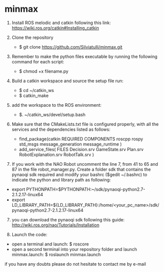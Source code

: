# minmax

1) Install ROS melodic and catkin following this link: https://wiki.ros.org/catkin#Installing_catkin
2) Clone the repository 
    - $ git clone https://github.com/Silviatulli/minmax.git 
2) Remember to make the python files executable by running the following command for each script:
    - $ chmod +x filename.py
3) Build a catkin workspace and source the setup file run:
    - $ cd ~/catkin_ws
    - $ catkin_make
4) add the workspace to the ROS environment:
    - $. ~/catkin_ws/devel/setup.bash
5) Make sure that the CMakeLists.txt file is configured properly, with all the services and the dependencies listed as follows:
    - find_package(catkin REQUIRED COMPONENTS
      roscpp
      rospy
      std_msgs
      message_generation
      message_runtime
    )
    - add_service_files(
       FILES
       Decision.srv
       GameState.srv
       Plan.srv
       RobotExplanation.srv
       RobotTalk.srv
     )

6) If you work with the NAO Robot uncomment the line 7, from 41 to 65 and 87 in the file robot_manager.py.
Create a folder sdk that contains the pynaoqi sdk required and modify your bashrc ($gedit ~/.bashrc) to indicate the python and library path as following:
- export PYTHONPATH=$PYTHONPATH:~/sdk/pynaoqi-python2.7-2.1.2.17-linux64
- export LD_LIBRARY_PATH=${LD_LIBRARY_PATH}:/home/<your_pc_name>/sdk/pynaoqi-python2.7-2.1.2.17-linux64

7) you can download the pynaoqi sdk following this guide: http://wiki.ros.org/nao/Tutorials/Installation

8) Launch the code: 
- open a terminal and launch: $ roscore
- open a second terminal into your repository folder and launch minmax.launch: $ roslaunch minmax.launch

if you have any doubts please do not hesitate to contact me by e-mail

